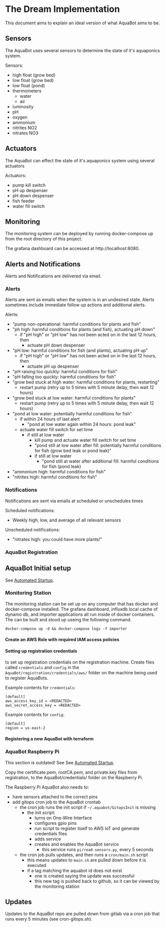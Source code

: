 
# The Dream Implementation

This document aims to explain an ideal version of what AquaBot aims to be.

## Sensors

The AquaBot uses several sensors to determine the state of it's aquaponics system.

Sensors:
- high float (grow bed)
- low float (grow bed)
- low float (pond)
- thermometers
    - water
    - air
- luminosity
- pH
- oxygen
- ammonium
- nitrites NO2
- nitrates NO3

## Actuators

The AquaBot can effect the state of it's aquaponics system using several actuators

Actuators:
- pump kill switch
- pH up despenser
- pH down despenser
- fish feeder
- water fill switch

## Monitoring

The monitoring system can be deployed by running docker-compose up from the root directory of this project.

The grafana dashboard can be accessed at http://localhost:8080.

## Alerts and Notifications

Alerts and Notifications are delivered via email.

### Alerts

Alerts are sent as emails when the system is in an undesired state. Alerts sometimes include immediate follow up actions and additional alerts.

Alerts:
- "pump non-operational: harmful conditions for plants and fish"
- "ph high: harmful conditions for plants (and fish), actuating pH down"
    - if "pH high" or "pH low" has not been acted on in the last 12 hours, then
        - actuate pH down despenser
- "pH low: harmful conditions for fish (and plants), actuating pH up"
    - if "pH high" or "pH low" has not been acted on in the last 12 hours, then
        - actuate pH up despenser
- "pH raising too quickly: harmful conditions for fish"
- "pH falling too quickly: harmful conditions for fish"
- "grow bed stuck at high water: harmful conditions for plants, restarting"
    - restart pump (retry up to 5 times with 5 minute delay, then wait 12 hours)
- "grow bed stuck at low water: harmful conditions for plants"
    - restart pump (retry up to 5 times with 5 minute delay, then wait 12 hours)
- "pond at low water: potentially harmful conditions for fish"
    - if within 24 hours of last alert
        - "pond at low water again within 24 hours: pond leak"
    - actuate water fill switch for set time
        - if still at low water
            - kill pump and actuate water fill switch for set time
            - "pond still at low water after fill: potentially harmful conditions for fish (grow bed leak or pond leak)"
            - if still at low water
              - "pond still at water after additional fill: harmful conditions for fish (pond leak)
- "ammonium high: harmful conditions for fish"
- "nitrites high: harmful conditions for fish"

### Notifications

Notifications are sent via emails at scheduled or unschedules times

Scheduled notifications:
- Weekly high, low, and average of all relevant sensors

Unscheduled notifications:
- "nitrates high: you could have more plants!"

### AquaBot Registration

## AquaBot Initial setup

See [Automated Startup](docs/AutomatedStartup.md).

### Monitoring Station

The monitoring station can be set up on any computer that has docker and docker-compose installed. The grafana dashboard, influxdb local cache of dynamo db, and importer applications all run inside of docker containers. The can be built and stood up useing the following command.

```
docker-compose up -d && docker-compose logs -f importer
```

#### Create an AWS Role with required IAM access policies

#### Setting up registration credentials

to set up registration credentials on the registration machine. Create files called `credentials` and `config` in the `AquaBot/registration/credentials/aws/` folder on the machine being used to register AquaBots.

Example contents for `credentials`:
```
[default]
aws_access_key_id = <REDACTED>
aws_secret_access_key = <REDACTED>
```

Example contents for `config`:
```
[default]
region = us-east-2
```

#### Registering a new AquaBot with terraform

### AquaBot Raspberry Pi

This section is outdated! See See [Automated Startup](docs/AutomatedStartup.md).

Copy the certificate.pem, rootCA.pem, and private.key files from registration, to the AquaBot/credentials/ folder on the Raspberry Pi.

The Raspberry Pi AquaBot also needs to:
- have sensors attached to the correct pins
- add gitops cron job to the AquaBot crontab
  - the cron job runs the init script if `~/.aquabot/GitopsInit` is missing
    - the init script:
      - turns on One-Wire Interface
      - configures gpio pins
      - run script to register itself to AWS IoT and generate credentials files
      - adds service
      - creates and enables the AquaBot service
        - this service runs `pi/read-sensors.py`, every 5 seconds
  - the cron job pulls updates, and then runs a `cron/main.sh` script
    - this means updates to `main.sh` are pulled down before it is executed
    - if a tag matching the aquabot id does not exist
      - one is created saying the update was successful
      - this new tag is pushed back to github, so it can be viewed by the monitoring station

## Updates

Updates to the AquaBot repo are pulled down from gitlab via a cron job that runs every 5 minutes (see cron-gitops.sh).
